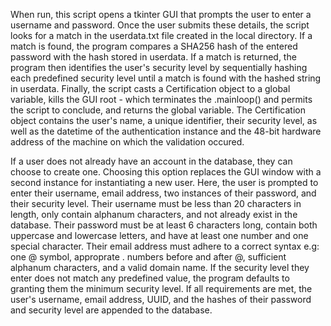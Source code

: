 When run, this script opens a tkinter GUI that prompts the user to enter a username and password. 
Once the user submits these details, the script looks for a match in the userdata.txt file created in the local directory.
If a match is found, the program compares a SHA256 hash of the entered password with the hash stored in userdata. 
If a match is returned, the program then identifies the user's security level by sequentially hashing each predefined security level until a match is found with the hashed string in userdata.
Finally, the script casts a Certification object to a global variable, kills the GUI root - which terminates the .mainloop() and permits the script to conclude, and returns the global variable.
The Certification object contains the user's name, a unique identifier, their security level, as well as the datetime of the authentication instance and the 48-bit hardware address of the machine on which the validation occured.

If a user does not already have an account in the database, they can choose to create one.
Choosing this option replaces the GUI window with a second instance for instantiating a new user.
Here, the user is prompted to enter their username, email address, two instances of their password, and their security level.
Their username must be less than 20 characters in length, only contain alphanum characters, and not already exist in the database.
Their password must be at least 6 characters long, contain both uppercase and lowercase letters, and have at least one number and one special character.
Their email address must adhere to a correct syntax e.g: one @ symbol, approprate . numbers before and after @, sufficient alphanum characters, and a valid domain name.
If the security level they enter does not match any predefined value, the program defaults to granting them the minimum security level.
If all requirements are met, the user's username, email address, UUID, and the hashes of their password and security level are appended to the database.
